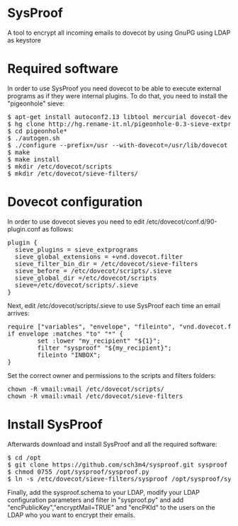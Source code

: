 SysProof
========

A tool to encrypt all incoming emails to dovecot by using GnuPG using LDAP as keystore

Required software
=================
In order to use SysProof you need dovecot to be able to execute external programs as if they were internal plugins. To do that, you need to install the "pigeonhole" sieve:

<dl><pre>
$ apt-get install autoconf2.13 libtool mercurial dovecot-dev dovecot-sieve gnupg python-ldap python-gnupg python-passlib python-crypto
$ hg clone http://hg.rename-it.nl/pigeonhole-0.3-sieve-extprograms
$ cd pigeonhole*
$ ./autogen.sh
$ ./configure --prefix=/usr --with-dovecot=/usr/lib/dovecot --with-pigeonhole=/usr/include/dovecot/sieve --with-moduledir=/usr/lib/dovecot/modules
$ make
$ make install
$ mkdir /etc/dovecot/scripts
$ mkdir /etc/dovecot/sieve-filters/
</pre></dl>

Dovecot configuration
=====================

In order to use dovecot sieves you need to edit /etc/dovecot/conf.d/90-plugin.conf as follows:

<dl><pre>
plugin {
  sieve_plugins = sieve_extprograms
  sieve_global_extensions = +vnd.dovecot.filter
  sieve_filter_bin_dir = /etc/dovecot/sieve-filters
  sieve_before = /etc/dovecot/scripts/.sieve
  sieve_global_dir =/etc/dovecot/scripts
  sieve=/etc/dovecot/scripts/.sieve
}
</pre></dl>

Next, edit /etc/dovecot/scripts/.sieve to use SysProof each time an email arrives:

<dl><pre>
require ["variables", "envelope", "fileinto", "vnd.dovecot.filter"];
if envelope :matches "to" "*" {
        set :lower "my_recipient" "${1}";
        filter "sysproof" "${my_recipient}";
        fileinto "INBOX";
}
</pre></dl>

Set the correct owner and permissions to the scripts and filters folders:

<dl><pre>chown -R vmail:vmail /etc/dovecot/scripts/
chown -R vmail:vmail /etc/dovecot/sieve-filters
</pre></dl>

Install SysProof
================
Afterwards download and install SysProof and all the required software:

<dl><pre>
$ cd /opt
$ git clone https://github.com/sch3m4/sysproof.git sysproof
$ chmod 0755 /opt/sysproof/sysproof.py
$ ln -s /etc/dovecot/sieve-filters/sysproof /opt/sysproof/sysproof.py 
</pre></dl>

Finally, add the sysproof.schema to your LDAP, modify your LDAP configuration parameters and filter in "sysproof.py" and add "encPublicKey","encryptMail=TRUE" and "encPKId" to the users on the LDAP who you want to encrypt their emails.
